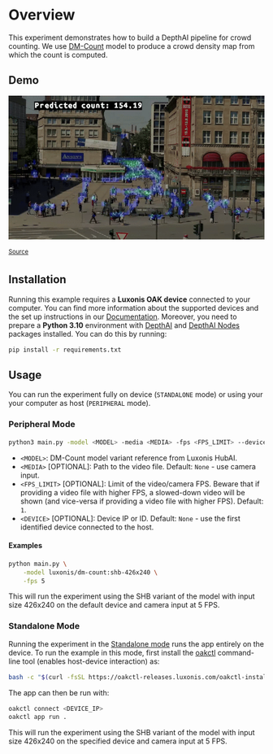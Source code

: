 # Overview

This experiment demonstrates how to build a DepthAI pipeline for crowd counting.
We use [DM-Count](https://hub.luxonis.com/ai/models/16d01eab-dc2b-4422-907d-2634a940b52e?view=page) model to produce a crowd density map from which the count is computed.

## Demo

[![crowd counting](media/crowdcounting.gif)](media/crowdcounting.gif)

<sup>[Source](https://www.pexels.com/video/time-lapse-of-people-854733/)</sup>

## Installation

Running this example requires a **Luxonis OAK device** connected to your computer. You can find more information about the supported devices and the set up instructions in our [Documentation](https://rvc4.docs.luxonis.com/hardware).
Moreover, you need to prepare a **Python 3.10** environment with [DepthAI](https://pypi.org/project/depthai/) and [DepthAI Nodes](https://pypi.org/project/depthai-nodes/) packages installed. You can do this by running:

```bash
pip install -r requirements.txt
```

## Usage

You can run the experiment fully on device (`STANDALONE` mode) or using your your computer as host (`PERIPHERAL` mode).

### Peripheral Mode

```bash
python3 main.py -model <MODEL> -media <MEDIA> -fps <FPS_LIMIT> --device <DEVICE>
```

- `<MODEL>`: DM-Count model variant reference from Luxonis HubAI.
- `<MEDIA>` \[OPTIONAL\]: Path to the video file. Default: `None` - use camera input.
- `<FPS_LIMIT>` \[OPTIONAL\]: Limit of the video/camera FPS. Beware that if providing a video file with higher FPS, a slowed-down video will be shown (and vice-versa if providing a video file with higher FPS). Default: `1`.
- `<DEVICE>` \[OPTIONAL\]: Device IP or ID. Default: `None` - use the first identified device connected to the host.

#### Examples

```bash
python main.py \
    -model luxonis/dm-count:shb-426x240 \
    -fps 5
```

This will run the experiment using the SHB variant of the model with input size 426x240 on the default device and camera input at 5 FPS.

### Standalone Mode

Running the experiment in the [Standalone mode](https://rvc4.docs.luxonis.com/software/depthai/standalone/) runs the app entirely on the device.
To run the example in this mode, first install the [oakctl](https://rvc4.docs.luxonis.com/software/tools/oakctl/) command-line tool (enables host-device interaction) as:

```bash
bash -c "$(curl -fsSL https://oakctl-releases.luxonis.com/oakctl-installer.sh)"
```

The app can then be run with:

```bash
oakctl connect <DEVICE_IP>
oakctl app run .
```

This will run the experiment using the SHB variant of the model with input size 426x240 on the specified device and camera input at 5 FPS.
